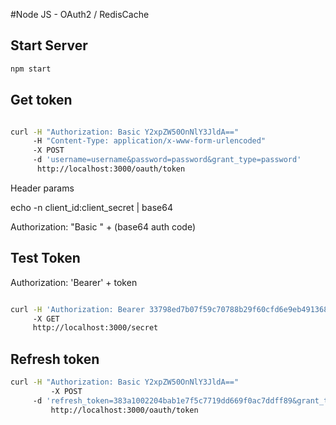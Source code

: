 #Node JS - OAuth2 / RedisCache

## Start Server

```bash
npm start 

```


## Get token

```bash

curl -H "Authorization: Basic Y2xpZW50OnNlY3JldA==" 
     -H "Content-Type: application/x-www-form-urlencoded" 
     -X POST 
     -d 'username=username&password=password&grant_type=password' 
      http://localhost:3000/oauth/token

```

Header params

echo -n client_id:client_secret | base64

Authorization: "Basic " + (base64 auth code)



## Test Token
Authorization: 'Bearer' + token

```bash

curl -H 'Authorization: Bearer 33798ed7b07f59c70788b29f60cfd6e9eb491368' 
     -X GET 
     http://localhost:3000/secret

```

## Refresh token

```bash
curl -H "Authorization: Basic Y2xpZW50OnNlY3JldA==" 
		 -X POST 
     -d 'refresh_token=383a1002204bab1e7f5c7719dd669f0ac7ddff89&grant_type=refresh_token' 
		 http://localhost:3000/oauth/token

```
